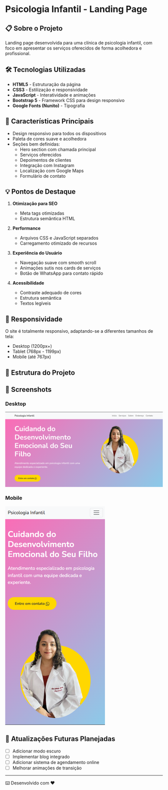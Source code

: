 # Psicologia Infantil - Landing Page

## 📋 Sobre o Projeto
Landing page desenvolvida para uma clínica de psicologia infantil, com foco em apresentar os serviços oferecidos de forma acolhedora e profissional.

## 🛠️ Tecnologias Utilizadas

- **HTML5** - Estruturação da página
- **CSS3** - Estilização e responsividade
- **JavaScript** - Interatividade e animações
- **Bootstrap 5** - Framework CSS para design responsivo
- **Google Fonts (Nunito)** - Tipografia

## 🌟 Características Principais

- Design responsivo para todos os dispositivos
- Paleta de cores suave e acolhedora
- Seções bem definidas:
  - Hero section com chamada principal
  - Serviços oferecidos
  - Depoimentos de clientes
  - Integração com Instagram
  - Localização com Google Maps
  - Formulário de contato

## 💡 Pontos de Destaque

1. **Otimização para SEO**
   - Meta tags otimizadas
   - Estrutura semântica HTML

2. **Performance**
   - Arquivos CSS e JavaScript separados
   - Carregamento otimizado de recursos

3. **Experiência do Usuário**
   - Navegação suave com smooth scroll
   - Animações sutis nos cards de serviços
   - Botão de WhatsApp para contato rápido

4. **Acessibilidade**
   - Contraste adequado de cores
   - Estrutura semântica
   - Textos legíveis

## 📱 Responsividade

O site é totalmente responsivo, adaptando-se a diferentes tamanhos de tela:
- Desktop (1200px+)
- Tablet (768px - 1199px)
- Mobile (até 767px)

## 🔧 Estrutura do Projeto


## 📸 Screenshots

### Desktop
![Desktop View](desktop.png)

### Mobile
![Mobile View](mobile.png)



## 🔄 Atualizações Futuras Planejadas

- [ ] Adicionar modo escuro
- [ ] Implementar blog integrado
- [ ] Adicionar sistema de agendamento online
- [ ] Melhorar animações de transição

---

⌨️ Desenvolvido com ❤️